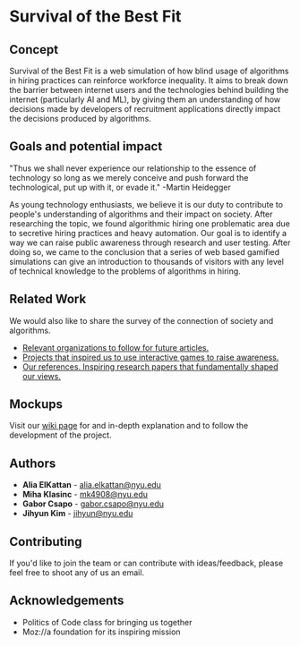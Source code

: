 # Survival of the Best Fit

## Concept
Survival of the Best Fit is a web simulation of how blind usage of algorithms in hiring practices can reinforce workforce inequality. It aims to break down the barrier between internet users and the technologies behind building the internet (particularly AI and ML), by giving them an understanding of how decisions made by developers of recruitment applications directly impact the decisions produced by algorithms.

## Goals and potential impact
"Thus we shall never experience our relationship to the essence of technology so long as we merely conceive and push forward the technological, put up with it, or evade it." -Martin Heidegger

As young technology enthusiasts, we believe it is our duty to contribute to people's understanding of algorithms and their impact on society. After researching the topic, we found algorithmic hiring one problematic area due to secretive hiring practices and heavy automation. Our goal is to identify a way we can raise public awareness through research and user testing. After doing so, we came to the conclusion that a series of web based gamified simulations can give an introduction to thousands of visitors with any level of technical knowledge to the problems of algorithms in hiring.

## Related Work
We would also like to share the survey of the connection of society and algorithms.
* [Relevant organizations to follow for future articles.](https://github.com/AliaElKattan/survivalofthebestfit/wiki/Relevant-Organizations)
* [Projects that inspired us to use interactive games to raise awareness.](https://github.com/AliaElKattan/survivalofthebestfit/wiki/Projects)
* [Our references. Inspiring research papers that fundamentally shaped our views.](https://github.com/AliaElKattan/survivalofthebestfit/wiki/Research-&-Writing)

## Mockups
Visit our [wiki page](https://github.com/AliaElKattan/survivalofthebestfit/wiki/Visual-prototype-%5BV2%5D) for and in-depth explanation and to follow the development of the project.

## Authors
* **Alia ElKattan** - alia.elkattan@nyu.edu
* **Miha Klasinc** - mk4908@nyu.edu
* **Gabor Csapo** - gabor.csapo@nyu.edu
* **Jihyun Kim** - jihyun@nyu.edu

## Contributing
If you'd like to join the team or can contribute with ideas/feedback, please feel free to shoot any of us an email.

## Acknowledgements
* Politics of Code class for bringing us together
* Moz://a foundation for its inspiring mission
